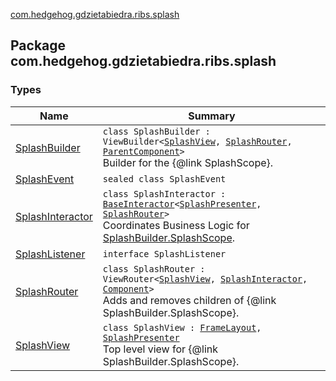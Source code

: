 [com.hedgehog.gdzietabiedra.ribs.splash](./index.md)

## Package com.hedgehog.gdzietabiedra.ribs.splash

### Types

| Name | Summary |
|---|---|
| [SplashBuilder](-splash-builder/index.md) | `class SplashBuilder : ViewBuilder<`[`SplashView`](-splash-view/index.md)`, `[`SplashRouter`](-splash-router/index.md)`, `[`ParentComponent`](-splash-builder/-parent-component/index.md)`>`<br>Builder for the {@link SplashScope}. |
| [SplashEvent](-splash-event/index.md) | `sealed class SplashEvent` |
| [SplashInteractor](-splash-interactor/index.md) | `class SplashInteractor : `[`BaseInteractor`](../com.uber.rib.core/-base-interactor/index.md)`<`[`SplashPresenter`](-splash-interactor/-splash-presenter/index.md)`, `[`SplashRouter`](-splash-router/index.md)`>`<br>Coordinates Business Logic for [SplashBuilder.SplashScope](#). |
| [SplashListener](-splash-listener/index.md) | `interface SplashListener` |
| [SplashRouter](-splash-router/index.md) | `class SplashRouter : ViewRouter<`[`SplashView`](-splash-view/index.md)`, `[`SplashInteractor`](-splash-interactor/index.md)`, `[`Component`](-splash-builder/-component/index.md)`>`<br>Adds and removes children of {@link SplashBuilder.SplashScope}. |
| [SplashView](-splash-view/index.md) | `class SplashView : `[`FrameLayout`](https://developer.android.com/reference/android/widget/FrameLayout.html)`, `[`SplashPresenter`](-splash-interactor/-splash-presenter/index.md)<br>Top level view for {@link SplashBuilder.SplashScope}. |
